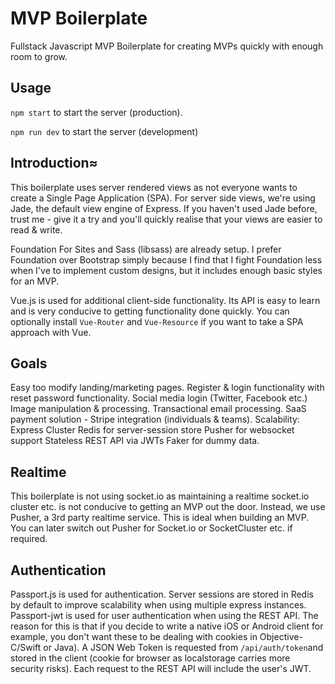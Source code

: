 # MVP Boilerplate
Fullstack Javascript MVP Boilerplate for creating MVPs quickly with enough room to grow.

## Usage
`npm start` to start the server (production).

`npm run dev` to start the server (development)

## Introduction≈
This boilerplate uses server rendered views as not everyone wants to create a Single Page Application (SPA).
For server side views, we're using Jade, the default view engine of Express. If you haven't used Jade before, trust me - give it a try and you'll quickly realise that your views are easier to read & write.

Foundation For Sites and Sass (libsass) are already setup. I prefer Foundation over Bootstrap simply because I find that I fight Foundation less when I've to implement custom designs, but it includes enough basic styles for an MVP. 

Vue.js is used for additional client-side functionality. Its API is easy to learn and is very conducive to getting functionality done quickly. You can optionally install `Vue-Router` and `Vue-Resource` if you want to take a SPA approach with Vue.

## Goals
Easy too modify landing/marketing pages.
Register & login functionality with reset password functionality.
Social media login (Twitter, Facebook etc.)
Image manipulation & processing.
Transactional email processing.
SaaS payment solution - Stripe integration (individuals & teams).
Scalability:
	Express Cluster
	Redis for server-session store
	Pusher for websocket support
	Stateless REST API via JWTs 
Faker for dummy data.

## Realtime
This boilerplate is not using socket.io as maintaining a realtime socket.io cluster etc. is not conducive to getting an MVP out the door.
Instead, we use Pusher, a 3rd party realtime service. This is ideal when building an MVP. You can later switch out Pusher for Socket.io or SocketCluster etc. if required.

## Authentication
Passport.js is used for authentication. Server sessions are stored in Redis by default to improve scalability when using multiple express instances.
Passport-jwt is used for user authentication when using the REST API.
The reason for this is that if you decide to write a native iOS or Android client for example, you don't want these to be dealing with cookies in Objective-C/Swift or Java). A JSON Web Token is requested from `/api/auth/token`and stored in the client (cookie for browser as localstorage carries more security risks). Each request to the REST API will include the user's JWT.